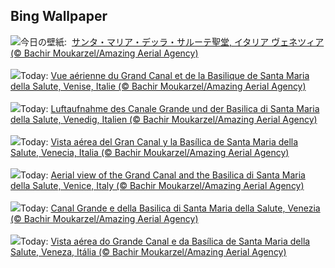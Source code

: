 ## Bing Wallpaper
![](https://www.bing.com/th?id=OHR.VeniceAerial_JA-JP2627608079_UHD.jpg&w=1000)今日の壁紙: &nbsp;[サンタ・マリア・デッラ・サルーテ聖堂, イタリア ヴェネツィア (© Bachir Moukarzel/Amazing Aerial Agency)](https://www.bing.com/th?id=OHR.VeniceAerial_JA-JP2627608079_UHD.jpg)
<br><br/>
![](https://www.bing.com/th?id=OHR.VeniceAerial_FR-FR6953765883_UHD.jpg&w=1000)Today: [Vue aérienne du Grand Canal et de la Basilique de Santa Maria della Salute, Venise, Italie (© Bachir Moukarzel/Amazing Aerial Agency)](https://www.bing.com/th?id=OHR.VeniceAerial_FR-FR6953765883_UHD.jpg)
<br><br/>
![](https://www.bing.com/th?id=OHR.VeniceAerial_DE-DE9588219063_UHD.jpg&w=1000)Today: [Luftaufnahme des Canale Grande und der Basilica di Santa Maria della Salute, Venedig, Italien (© Bachir Moukarzel/Amazing Aerial Agency)](https://www.bing.com/th?id=OHR.VeniceAerial_DE-DE9588219063_UHD.jpg)
<br><br/>
![](https://www.bing.com/th?id=OHR.VeniceAerial_ES-ES7915043762_UHD.jpg&w=1000)Today: [Vista aérea del Gran Canal y la Basílica de Santa Maria della Salute, Venecia, Italia (© Bachir Moukarzel/Amazing Aerial Agency)](https://www.bing.com/th?id=OHR.VeniceAerial_ES-ES7915043762_UHD.jpg)
<br><br/>
![](https://www.bing.com/th?id=OHR.VeniceAerial_EN-GB6264202474_UHD.jpg&w=1000)Today: [Aerial view of the Grand Canal and the Basilica di Santa Maria della Salute, Venice, Italy (© Bachir Moukarzel/Amazing Aerial Agency)](https://www.bing.com/th?id=OHR.VeniceAerial_EN-GB6264202474_UHD.jpg)
<br><br/>
![](https://www.bing.com/th?id=OHR.VeniceAerial_IT-IT9053737522_UHD.jpg&w=1000)Today: [Canal Grande e della Basilica di Santa Maria della Salute, Venezia (© Bachir Moukarzel/Amazing Aerial Agency)](https://www.bing.com/th?id=OHR.VeniceAerial_IT-IT9053737522_UHD.jpg)
<br><br/>
![](https://www.bing.com/th?id=OHR.VeniceAerial_PT-BR3049943279_UHD.jpg&w=1000)Today: [Vista aérea do Grande Canal e da Basílica de Santa Maria della Salute, Veneza, Itália (© Bachir Moukarzel/Amazing Aerial Agency)](https://www.bing.com/th?id=OHR.VeniceAerial_PT-BR3049943279_UHD.jpg)
<br><br/>
